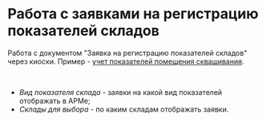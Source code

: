 **Работа с заявками на регистрацию показателей складов**
========================================================

Работа с документом "Заявка на регистрацию показателей складов" через
киоски. Пример - [учет показателей помещения сквашивания](../../../../Fermentation/RoomParametres/ByKiosk/ByKiosk.md).

 

-   *Вид показателя склада* - заявки на какой вид показателей отображать в
    АРМе;
-   *Склады для выбора* - по каким складам отображать заявки.

